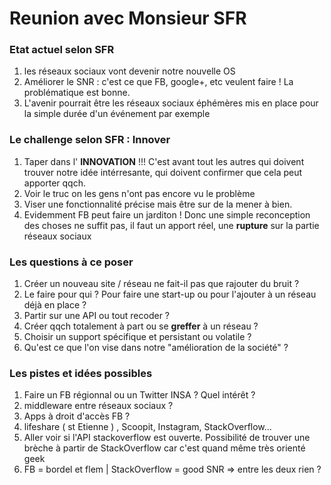# Reunion avec Monsieur SFR

### Etat actuel selon SFR

1. les réseaux sociaux vont devenir notre nouvelle OS
2. Améliorer le SNR : c'est ce que FB, google+, etc veulent faire ! La problématique est bonne.
3. L'avenir pourrait être les réseaux sociaux éphémères mis en place pour la simple durée d'un événement par exemple

### Le challenge selon SFR : Innover 

1. Taper dans l' **INNOVATION** !!! C'est avant tout les autres qui doivent trouver notre idée intérresante, qui doivent confirmer que cela peut apporter qqch.
2. Voir le truc on les gens n'ont pas encore vu le problème
3. Viser une fonctionnalité précise mais être sur de la mener à bien.
4. Evidemment FB peut faire un jarditon ! Donc une simple reconception des choses ne suffit pas, il faut un apport réel, une **rupture** sur la partie réseaux sociaux


### Les questions à ce poser 

1. Créer un nouveau site / réseau ne fait-il pas que rajouter du bruit ?
2. Le faire pour qui ? Pour faire une start-up ou pour l'ajouter à un réseau déjà en place ?
3. Partir sur une API ou tout recoder ?
4. Créer qqch totalement à part ou se **greffer** à un réseau ?
5. Choisir un support spécifique et persistant ou volatile ?
6. Qu'est ce que l'on vise dans notre "amélioration de la société" ?

### Les pistes et idées possibles 

1. Faire un FB régionnal ou un Twitter INSA ? Quel intérêt ? 
2. middleware entre réseaux sociaux ?
3. Apps à droit d'accès FB ?
4. lifeshare ( st Etienne ) , Scoopit, Instagram, StackOverflow...
5. Aller voir si l'API stackoverflow est ouverte. Possibilité de trouver une brèche à partir de StackOverflow car c'est quand même très orienté geek
6. FB = bordel et flem | StackOverflow = good SNR => entre les deux rien ?


 
